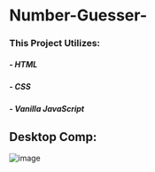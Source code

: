 # Number-Guesser-

### This Project Utilizes:
##### - HTML
##### - CSS
##### - Vanilla JavaScript

## Desktop Comp:
![image](https://user-images.githubusercontent.com/47184994/57271334-578a0800-704c-11e9-8bde-9958295d86a9.png)



